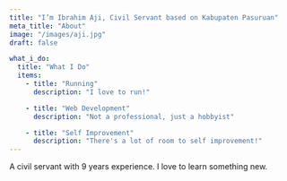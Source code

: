 ```yaml
---
title: "I’m Ibrahim Aji, Civil Servant based on Kabupaten Pasuruan"
meta_title: "About"
image: "/images/aji.jpg"
draft: false

what_i_do:
  title: "What I Do"
  items:
    - title: "Running"
      description: "I love to run!"

    - title: "Web Development"
      description: "Not a professional, just a hobbyist"

    - title: "Self Improvement"
      description: "There's a lot of room to self improvement!"
---
```


A civil servant with 9 years experience. I love to learn something new.
